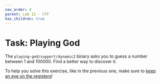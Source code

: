 ```yaml
---
nav_order: 4
parent: Lab 12 - CTF
has_children: true
---
```


# Task: Playing God

The `playing-god/support/dynamic2` binary asks you to guess a number between 1 and 100000.
Find a better way to discover it.

To help you solve this exercise, like in the previous one, make sure to [keep an eye on the registers](https://stackoverflow.com/questions/5429137/how-to-print-register-values-in-gdb)!
